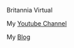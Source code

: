 Britannia Virtual

My [Youtube Channel](http://www.youtube.com/channel/UCTc-P1rJztK5dM_4Aa3UZkQ)

My [Blog](https://britanniavirtual.blogspot.com/)


